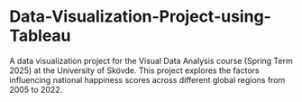 # Data-Visualization-Project-using-Tableau
A data visualization project for the Visual Data Analysis course (Spring Term 2025) at the University of Skövde. This project explores the factors influencing national happiness scores across different global regions from 2005 to 2022.
